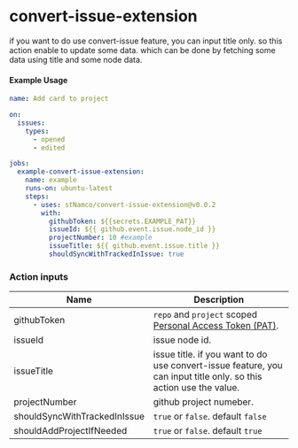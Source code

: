 # convert-issue-extension

if you want to do use convert-issue feature, you can input title only. so this action enable to update some data. which can be done by fetching some data using title and some node data.




#### Example Usage

```yaml
name: Add card to project

on:
  issues:
    types:
      - opened
      - edited

jobs:
  example-convert-issue-extension:
    name: example
    runs-on: ubuntu-latest
    steps:
      - uses: stNamco/convert-issue-extension@v0.0.2
        with:
          githubToken: ${{secrets.EXAMPLE_PAT}}
          issueId: ${{ github.event.issue.node_id }}
          projectNumber: 10 #example
          issueTitle: ${{ github.event.issue.title }}
          shouldSyncWithTrackedInIssue: true
```


### Action inputs

| Name | Description |
| --- | --- |
| githubToken | `repo` and `project` scoped [Personal Access Token (PAT)](https://docs.github.com/en/github/authenticating-to-github/creating-a-personal-access-token). |
| issueId | issue node id. |
| issueTitle | issue title. if you want to do use convert-issue feature, you can input title only. so this action use the value. |
| projectNumber | github project numeber. | 
| shouldSyncWithTrackedInIssue | `true` or `false`. default `false` |
| shouldAddProjectIfNeeded | `true` or `false`. default `true` |
